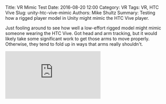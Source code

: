 Title: VR Mimic Test
Date: 2016-08-20 12:00
Category: VR
Tags: VR, HTC Vive
Slug: unity-htc-vive-mimic
Authors: Mike Shultz
Summary: Testing how a rigged player model in Unity might mimic the HTC Vive player.

Just fooling around to see how well a low-effort rigged model might mimic someone wearing the HTC Vive.  Got head and arm tracking, but it would likely take some significant work to get those arms to move properly.  Otherwise, they tend to fold up in ways that arms really shouldn't.

<iframe class="youtube" src="https://www.youtube.com/embed/nNaMpEji8HM" frameborder="0" allowfullscreen></iframe>